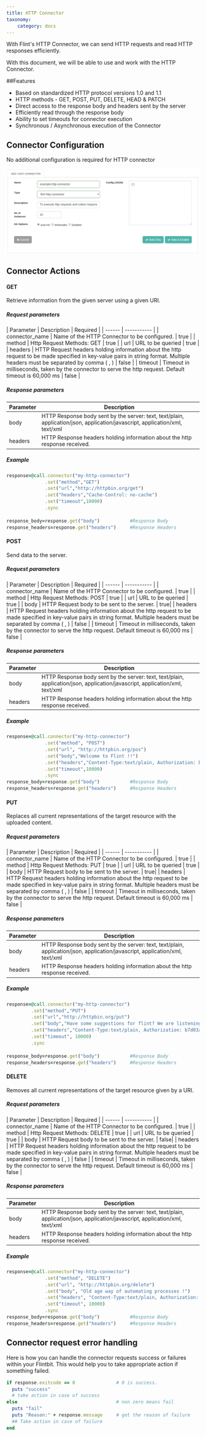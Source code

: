 ```yaml
---
title: HTTP Connector
taxonomy:
    category: docs
---
```


With Flint's HTTP Connector, we can send HTTP requests and read HTTP responses efficiently.

With this document, we will be able to use and work with the HTTP Connector.

##Features
+ Based on standardized HTTP protocol versions 1.0 and 1.1
+ HTTP methods - GET, POST, PUT, DELETE, HEAD & PATCH
+ Direct access to the response body and headers sent by the server
+ Efficiently read through the response body
+ Ability to set timeouts for connector execution
+ Synchronous / Asynchronous execution of the Connector

## Connector Configuration

No additional configuration is required for HTTP connector

![add_http_connector](add-http-conn.png)

## Connector Actions

#### GET
Retrieve information from the given server using a given URI.

##### Request parameters
| Parameter | Description | Required |
| ------ | ----------- |
| connector_name | Name of the HTTP Connector to be configured. | true |
| method | Http Request Methods: GET | true |
| url | URL to be queried | true |
| headers | HTTP Request headers holding information about the http request to be made specified in key-value pairs in string format. Multiple headers must be separated by comma ( , ) | false |
| timeout | Timeout in milliseconds, taken by the connector to serve the http request. Default timeout is 60,000 ms | false |


##### Response parameters
| Parameter | Description  |
| ------ | ----------- |
| body | HTTP Response body sent by the server: text, text/plain, application/json, application/javascript, application/xml, text/xml|
| headers | HTTP Response headers holding information about the http response received. |

##### Example
``` ruby
response=@call.connector("my-http-connector")
              .set("method","GET")
              .set("url","http://httpbin.org/get")
              .set("headers","Cache-Control: no-cache")
              .set("timeout",10000)
              .sync

response_body=response.get("body")           #Response Body
response_headers=response.get("headers")     #Response Headers
```


#### POST
Send data to the server.

##### Request parameters
| Parameter | Description | Required |
| ------ | ----------- |
| connector_name | Name of the HTTP Connector to be configured. | true |
| method | Http Request Methods: POST | true |
| url | URL to be queried | true |
| body | HTTP Request body to be sent to the server. | true|
| headers | HTTP Request headers holding information about the http request to be made specified in key-value pairs in string format. Multiple headers must be separated by comma ( , ) | false |
| timeout | Timeout in milliseconds, taken by the connector to serve the http request. Default timeout is 60,000 ms | false |

##### Response parameters
| Parameter | Description  |
| ------ | ----------- |
| body | HTTP Response body sent by the server: text, text/plain, application/json, application/javascript, application/xml, text/xml|
| headers | HTTP Response headers holding information about the http response received. |

##### Example
``` ruby
response=@call.connector("my-http-connector")
              .set("method", "POST")
              .set("url", "http://httpbin.org/pos")
              .set("body","Welcome to Flint !!")
              .set("headers","Content-Type:text/plain, Authorization: b7d03a6947b217efb6f3ec3bd3504582")
              .set("timeout",10000)
              .sync
response_body=response.get("body")           #Response Body
response_headers=response.get("headers")     #Response Headers
```
#### PUT
Replaces all current representations of the target resource with the uploaded content.

##### Request parameters

| Parameter | Description | Required |
| ------ | ----------- |
| connector_name | Name of the HTTP Connector to be configured. | true |
| method | Http Request Methods: PUT | true |
| url | URL to be queried | true |
| body | HTTP Request body to be sent to the server. | true|
| headers | HTTP Request headers holding information about the http request to be made specified in key-value pairs in string format. Multiple headers must be separated by comma ( , ) | false |
| timeout | Timeout in milliseconds, taken by the connector to serve the http request. Default timeout is 60,000 ms | false |

##### Response parameters
| Parameter | Description  |
| ------ | ----------- |
| body | HTTP Response body sent by the server: text, text/plain, application/json, application/javascript, application/xml, text/xml|
| headers | HTTP Response headers holding information about the http response received. |

##### Example
``` ruby
response=@call.connector("my-http-connector")
         .set("method","PUT")
         .set("url","http://httpbin.org/put")
         .set("body","Have some suggestions for flint? We are listening !")
         .set("headers","Content-Type:text/plain, Authorization: b7d03a6947b217efb6f3ec3bd3504582")
         .set("timeout", 10000)
         .sync

response_body=response.get("body")           #Response Body
response_headers=response.get("headers")     #Response Headers
```

#### DELETE
Removes all current representations of the target resource given by a URI.

##### Request parameters

| Parameter | Description | Required |
| ------ | ----------- |
| connector_name | Name of the HTTP Connector to be configured. | true |
| method | Http Request Methods: DELETE | true |
| url | URL to be queried | true |
| body | HTTP Request body to be sent to the server. | false|
| headers | HTTP Request headers holding information about the http request to be made specified in key-value pairs in string format. Multiple headers must be separated by comma ( , ) | false |
| timeout | Timeout in milliseconds, taken by the connector to serve the http request. Default timeout is 60,000 ms | false |

##### Response parameters
| Parameter | Description  |
| ------ | ----------- |
| body | HTTP Response body sent by the server: text, text/plain, application/json, application/javascript, application/xml, text/xml|
| headers | HTTP Response headers holding information about the http response received. |

##### Example

``` ruby
response=@call.connector("my-http-connector")
              .set("method", "DELETE")
              .set("url", "http://httpbin.org/delete")
              .set("body", "Old age way of automating processes !")
              .set("headers", "Content-Type:text/plain, Authorization: b7d03a6947b217efb6f3ec3bd3504582")
              .set("timeout", 10000)
              .sync
response_body=response.get("body")           #Response Body
response_headers=response.get("headers")     #Response Headers
```

## Connector request error handling
Here is how you can handle the connector requests success or failures within your Flintbit. This would help you to take appropriate action if something failed.
``` ruby
if response.exitcode == 0               # 0 is success.
  puts "success"
  # take action in case of success
else                                    # non zero means fail
  puts "fail"
  puts "Reason:" + response.message     # get the reason of failure
  ## Take action in case of failure
end

```
